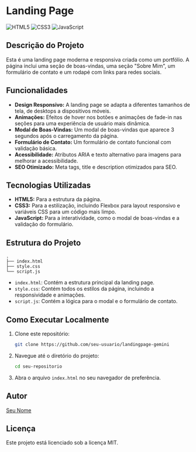 # Landing Page

![HTML5](https://img.shields.io/badge/HTML5-E34F26?style=for-the-badge&logo=html5&logoColor=white)
![CSS3](https://img.shields.io/badge/CSS3-1572B6?style=for-the-badge&logo=css3&logoColor=white)
![JavaScript](https://img.shields.io/badge/JavaScript-F7DF1E?style=for-the-badge&logo=javascript&logoColor=black)

## Descrição do Projeto

Esta é uma landing page moderna e responsiva criada como um portfólio. A página inclui uma seção de boas-vindas, uma seção "Sobre Mim", um formulário de contato e um rodapé com links para redes sociais.

## Funcionalidades

-   **Design Responsivo:** A landing page se adapta a diferentes tamanhos de tela, de desktops a dispositivos móveis.
-   **Animações:** Efeitos de hover nos botões e animações de fade-in nas seções para uma experiência de usuário mais dinâmica.
-   **Modal de Boas-Vindas:** Um modal de boas-vindas que aparece 3 segundos após o carregamento da página.
-   **Formulário de Contato:** Um formulário de contato funcional com validação básica.
-   **Acessibilidade:** Atributos ARIA e texto alternativo para imagens para melhorar a acessibilidade.
-   **SEO Otimizado:** Meta tags, title e description otimizados para SEO.

## Tecnologias Utilizadas

-   **HTML5:** Para a estrutura da página.
-   **CSS3:** Para a estilização, incluindo Flexbox para layout responsivo e variáveis CSS para um código mais limpo.
-   **JavaScript:** Para a interatividade, como o modal de boas-vindas e a validação do formulário.

## Estrutura do Projeto

```
.
├── index.html
├── style.css
└── script.js
```

-   `index.html`: Contém a estrutura principal da landing page.
-   `style.css`: Contém todos os estilos da página, incluindo a responsividade e animações.
-   `script.js`: Contém a lógica para o modal e o formulário de contato.

## Como Executar Localmente

1.  Clone este repositório:
    ```bash
    git clone https://github.com/seu-usuario/landingpage-gemini
    ```
2.  Navegue até o diretório do projeto:
    ```bash
    cd seu-repositorio
    ```
3.  Abra o arquivo `index.html` no seu navegador de preferência.

## Autor

[Seu Nome](https://https://github.com/isaacmacb)

## Licença

Este projeto está licenciado sob a licença MIT.
